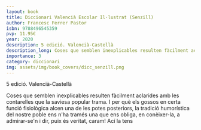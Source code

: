 ```yaml
---
layout: book
title: Diccionari Valencià Escolar Il·lustrat (Senzill)
author: Francesc Ferrer Pastor
isbn: 9788496545359
pvp: 11.95€
year: 2020
description: 5 edició. Valencià-Castellà
description_long: Coses que semblen inexplicables resulten fàcilment aclarides amb les contarelles que la saviesa popular trama. I per què els gossos en certa funció fisiològica alcen una de les potes posteriors, la tradició humorística del nostre poble ens n'ha tramés una que ens obliga, en conèixer-la, a admirar-se'n i dir, puix és veritat, caram! Ací la tens
importance: 3
category: diccionari
img: assets/img/book_covers/dicc_senzill.png
---
```


5 edició. Valencià-Castellà

Coses que semblen inexplicables resulten fàcilment aclarides amb les contarelles que la saviesa popular trama. I per què els gossos en certa funció fisiològica alcen una de les potes posteriors, la tradició humorística del nostre poble ens n'ha tramés una que ens obliga, en conèixer-la, a admirar-se'n i dir, puix és veritat, caram! Ací la tens
